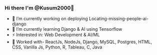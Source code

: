 ### Hi there I'm @Kusum2000👋
- 🔭 I’m currently working on deploying Locating-missing-people-ai-django
- 🌱 I’m currently learning Django & AI using Tensorflow
- ⚡ Interested in: Web Development & AI/ML
- 🥇 Worked with- ReactJs, NodeJs, Django, MySQL, Postgres, HTML, CSS, Vanilla Js, Python, R, Tableau, C, Java
